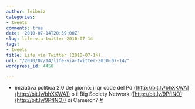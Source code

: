 ```yaml
---
author: leibniz
categories:
- tweets
comments: true
date: '2010-07-14T20:59:00Z'
slug: life-via-twitter-2010-07-14
tags:
- tweets
title: Life via Twitter (2010-07-14)
url: "/2010/07/14/life-via-twitter-2010-07-14/"
wordpress_id: 4458

---
```

* iniziativa politica 2.0 del giorno: il qr code del Pd ([http://bit.ly/bhXKWA](http://bit.ly/bhXKWA)) o il Big Society Network ([http://bit.ly/9PfINO](http://bit.ly/9PfINO)) di Cameron? [#](http://twitter.com/leibniz/statuses/18508272110)


